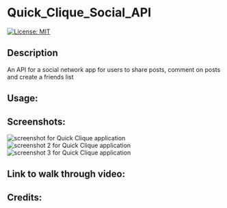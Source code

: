 # Quick_Clique_Social_API

[![License: MIT](https://img.shields.io/badge/License-MIT-yellow.svg)](https://opensource.org/licenses/MIT)

##  Description
An API for a social network app for users to share posts, comment on posts and create a friends list

## Usage: 


## Screenshots:

![screenshot for Quick Clique application](./)
![screenshot 2 for Quick Clique application](./)
![screenshot 3 for Quick Clique application](./)

## Link to walk through video:


## Credits:
